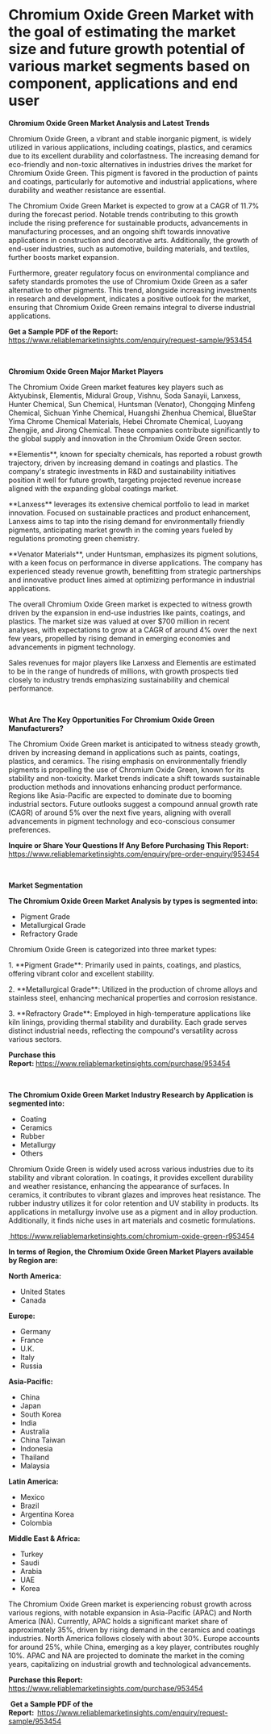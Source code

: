 <p><h1>Chromium Oxide Green Market with the goal of estimating the market size and future growth potential of various market segments based on component, applications and end user</h1></p><p><strong>Chromium Oxide Green Market Analysis and Latest Trends</strong></p>
<p><p>Chromium Oxide Green, a vibrant and stable inorganic pigment, is widely utilized in various applications, including coatings, plastics, and ceramics due to its excellent durability and colorfastness. The increasing demand for eco-friendly and non-toxic alternatives in industries drives the market for Chromium Oxide Green. This pigment is favored in the production of paints and coatings, particularly for automotive and industrial applications, where durability and weather resistance are essential.</p><p>The Chromium Oxide Green Market is expected to grow at a CAGR of 11.7% during the forecast period. Notable trends contributing to this growth include the rising preference for sustainable products, advancements in manufacturing processes, and an ongoing shift towards innovative applications in construction and decorative arts. Additionally, the growth of end-user industries, such as automotive, building materials, and textiles, further boosts market expansion.</p><p>Furthermore, greater regulatory focus on environmental compliance and safety standards promotes the use of Chromium Oxide Green as a safer alternative to other pigments. This trend, alongside increasing investments in research and development, indicates a positive outlook for the market, ensuring that Chromium Oxide Green remains integral to diverse industrial applications.</p></p>
<p><strong>Get a Sample PDF of the Report:&nbsp;</strong> <a href="https://www.reliablemarketinsights.com/enquiry/request-sample/953454?utm_campaign=2624&utm_medium=2&utm_source=Github&utm_content=ia&utm_term=18042025&utm_id=chromium-oxide-green">https://www.reliablemarketinsights.com/enquiry/request-sample/953454</a></p>
<p>&nbsp;</p>
<p><strong>Chromium Oxide Green Major Market Players</strong></p>
<p><p>The Chromium Oxide Green market features key players such as Aktyubinsk, Elementis, Midural Group, Vishnu, Soda Sanayii, Lanxess, Hunter Chemical, Sun Chemical, Huntsman (Venator), Chongqing Minfeng Chemical, Sichuan Yinhe Chemical, Huangshi Zhenhua Chemical, BlueStar Yima Chrome Chemical Materials, Hebei Chromate Chemical, Luoyang Zhengjie, and Jirong Chemical. These companies contribute significantly to the global supply and innovation in the Chromium Oxide Green sector.</p><p>**Elementis**, known for specialty chemicals, has reported a robust growth trajectory, driven by increasing demand in coatings and plastics. The company's strategic investments in R&D and sustainability initiatives position it well for future growth, targeting projected revenue increase aligned with the expanding global coatings market.</p><p>**Lanxess** leverages its extensive chemical portfolio to lead in market innovation. Focused on sustainable practices and product enhancement, Lanxess aims to tap into the rising demand for environmentally friendly pigments, anticipating market growth in the coming years fueled by regulations promoting green chemistry.</p><p>**Venator Materials**, under Huntsman, emphasizes its pigment solutions, with a keen focus on performance in diverse applications. The company has experienced steady revenue growth, benefitting from strategic partnerships and innovative product lines aimed at optimizing performance in industrial applications.</p><p>The overall Chromium Oxide Green market is expected to witness growth driven by the expansion in end-use industries like paints, coatings, and plastics. The market size was valued at over $700 million in recent analyses, with expectations to grow at a CAGR of around 4% over the next few years, propelled by rising demand in emerging economies and advancements in pigment technology. </p><p>Sales revenues for major players like Lanxess and Elementis are estimated to be in the range of hundreds of millions, with growth prospects tied closely to industry trends emphasizing sustainability and chemical performance.</p></p>
<p>&nbsp;</p>
<p><strong>What Are The Key Opportunities For Chromium Oxide Green Manufacturers?</strong></p>
<p><p>The Chromium Oxide Green market is anticipated to witness steady growth, driven by increasing demand in applications such as paints, coatings, plastics, and ceramics. The rising emphasis on environmentally friendly pigments is propelling the use of Chromium Oxide Green, known for its stability and non-toxicity. Market trends indicate a shift towards sustainable production methods and innovations enhancing product performance. Regions like Asia-Pacific are expected to dominate due to booming industrial sectors. Future outlooks suggest a compound annual growth rate (CAGR) of around 5% over the next five years, aligning with overall advancements in pigment technology and eco-conscious consumer preferences.</p></p>
<p><strong>Inquire or Share Your Questions If Any Before Purchasing This Report:</strong> <a href="https://www.reliablemarketinsights.com/enquiry/pre-order-enquiry/953454?utm_campaign=2624&utm_medium=2&utm_source=Github&utm_content=ia&utm_term=18042025&utm_id=chromium-oxide-green">https://www.reliablemarketinsights.com/enquiry/pre-order-enquiry/953454</a></p>
<p>&nbsp;</p>
<p><strong>Market Segmentation</strong></p>
<p><strong>The Chromium Oxide Green Market Analysis by types is segmented into:</strong></p>
<p><ul><li>Pigment Grade</li><li>Metallurgical Grade</li><li>Refractory Grade</li></ul></p>
<p><p>Chromium Oxide Green is categorized into three market types: </p><p>1. **Pigment Grade**: Primarily used in paints, coatings, and plastics, offering vibrant color and excellent stability.</p><p>2. **Metallurgical Grade**: Utilized in the production of chrome alloys and stainless steel, enhancing mechanical properties and corrosion resistance.</p><p>3. **Refractory Grade**: Employed in high-temperature applications like kiln linings, providing thermal stability and durability. Each grade serves distinct industrial needs, reflecting the compound's versatility across various sectors.</p></p>
<p><strong>Purchase this Report:&nbsp;</strong><a href="https://www.reliablemarketinsights.com/purchase/953454?utm_campaign=2624&utm_medium=2&utm_source=Github&utm_content=ia&utm_term=18042025&utm_id=chromium-oxide-green">https://www.reliablemarketinsights.com/purchase/953454</a></p>
<p>&nbsp;</p>
<p><strong>The Chromium Oxide Green Market Industry Research by Application is segmented into:</strong></p>
<p><ul><li>Coating</li><li>Ceramics</li><li>Rubber</li><li>Metallurgy</li><li>Others</li></ul></p>
<p><p>Chromium Oxide Green is widely used across various industries due to its stability and vibrant coloration. In coatings, it provides excellent durability and weather resistance, enhancing the appearance of surfaces. In ceramics, it contributes to vibrant glazes and improves heat resistance. The rubber industry utilizes it for color retention and UV stability in products. Its applications in metallurgy involve use as a pigment and in alloy production. Additionally, it finds niche uses in art materials and cosmetic formulations.</p></p>
<p><a href="https://www.reliablemarketinsights.com/chromium-oxide-green-r953454?utm_campaign=2624&utm_medium=2&utm_source=Github&utm_content=ia&utm_term=18042025&utm_id=chromium-oxide-green">&nbsp;https://www.reliablemarketinsights.com/chromium-oxide-green-r953454</a></p>
<p><strong>In terms of Region, the Chromium Oxide Green Market Players available by Region are:</strong></p>
<p>
    <p> <strong> North America: </strong>
        <ul>
            <li>United States</li>
            <li>Canada</li>
        </ul>
        </p> 
    <p> <strong> Europe: </strong>
        <ul>
            <li>Germany</li>
            <li>France</li>
            <li>U.K.</li>
            <li>Italy</li>
            <li>Russia</li>
        </ul>
        </p> 
    <p> <strong> Asia-Pacific: </strong>
        <ul>
            <li>China</li>
            <li>Japan</li>
            <li>South Korea</li>
            <li>India</li>
            <li>Australia</li>
            <li>China Taiwan</li>
            <li>Indonesia</li>
            <li>Thailand</li>
            <li>Malaysia</li>
        </ul>
        </p> 
    <p> <strong> Latin America: </strong>
        <ul>
            <li>Mexico</li>
            <li>Brazil</li>
            <li>Argentina Korea</li>
            <li>Colombia</li>
        </ul>
        </p> 
    <p> <strong> Middle East & Africa: </strong>
        <ul>
            <li>Turkey</li>
            <li>Saudi</li>
            <li>Arabia</li>
            <li>UAE</li>
            <li>Korea</li>
        </ul>
    </p>
    </p>
<p><p>The Chromium Oxide Green market is experiencing robust growth across various regions, with notable expansion in Asia-Pacific (APAC) and North America (NA). Currently, APAC holds a significant market share of approximately 35%, driven by rising demand in the ceramics and coatings industries. North America follows closely with about 30%. Europe accounts for around 25%, while China, emerging as a key player, contributes roughly 10%. APAC and NA are projected to dominate the market in the coming years, capitalizing on industrial growth and technological advancements.</p></p>
<p><strong>Purchase this Report: </strong><a href="https://www.reliablemarketinsights.com/purchase/953454?utm_campaign=2624&utm_medium=2&utm_source=Github&utm_content=ia&utm_term=18042025&utm_id=chromium-oxide-green">https://www.reliablemarketinsights.com/purchase/953454</a></p>
<p>&nbsp;<strong>Get a Sample PDF of the Report:&nbsp;&nbsp;</strong><a href="https://www.reliablemarketinsights.com/enquiry/request-sample/953454?utm_campaign=2624&utm_medium=2&utm_source=Github&utm_content=ia&utm_term=18042025&utm_id=chromium-oxide-green">https://www.reliablemarketinsights.com/enquiry/request-sample/953454</a></p>
<p><strong></strong></p>
<p><p></p><p></p><p></p></p>